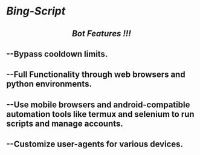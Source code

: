 # *Bing-Script*

***<center><p>  Bot Features !!!</p></center>***
-

--Bypass cooldown limits.
-
--Full Functionality through web browsers and python environments.
-
--Use mobile browsers and android-compatible automation tools like termux and selenium to run scripts and manage accounts.
-
--Customize user-agents for various devices.
-
